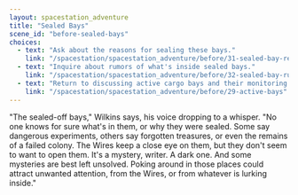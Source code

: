 ```yaml
---
layout: spacestation_adventure
title: "Sealed Bays"
scene_id: "before-sealed-bays"
choices:
  - text: "Ask about the reasons for sealing these bays."
    link: "/spacestation/spacestation_adventure/before/31-sealed-bay-reasons"
  - text: "Inquire about rumors of what's inside sealed bays."
    link: "/spacestation/spacestation_adventure/before/32-sealed-bay-rumors"
  - text: "Return to discussing active cargo bays and their monitoring."
    link: "/spacestation/spacestation_adventure/before/29-active-bays"
---
```


"The sealed-off bays," Wilkins says, his voice dropping to a whisper. "No one knows for sure what's in them, or why they were sealed. Some say dangerous experiments, others say forgotten treasures, or even the remains of a failed colony. The Wires keep a close eye on them, but they don't seem to want to open them. It's a mystery, writer. A dark one. And some mysteries are best left unsolved. Poking around in those places could attract unwanted attention, from the Wires, or from whatever is lurking inside."
